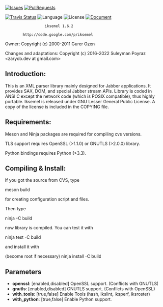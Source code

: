 [![Issues](https://img.shields.io/github/issues-raw/Zaryob/iksemel?style=for-the-badge)](https://github.com/Zaryob/iksemel/issues) [![PullRequests](https://img.shields.io/github/issues-pr-raw/Zaryob/iksemel?style=for-the-badge)](https://github.com/Zaryob/iksemel/pulls)

[![Travis Status](https://travis-ci.org/Zaryob/iksemel.svg?branch=master)](https://travis-ci.org/Zaryob/iksemel) ![Language](https://img.shields.io/badge/language-c-blue.svg) ![License](https://img.shields.io/badge/license-LGPL2-purple.svg) [![Document](https://img.shields.io/badge/document-gh--pages-blue)](https://zaryob.github.io/iksemels)

                      iksemel 1.6.2

            http://code.google.com/p/iksemel

Owner:
Copyright (c) 2000-2011 Gurer Ozen <meduketto at gmail.com>

Changes and adaptations:
Copyright (c) 2016-2022 Suleyman Poyraz <zaryob.dev at gmail.com>

Introduction:
-------------

This is an XML parser library mainly designed for Jabber applications.
It provides SAX, DOM, and special Jabber stream APIs. Library is coded
in ANSI C except the network code (which is POSIX compatible), thus
highly portable. Iksemel is released under GNU Lesser General Public
License. A copy of the license is included in the COPYING file.


Requirements:
-------------

Meson and Ninja packages are required for compiling cvs versions.

TLS support requires OpenSSL (>1.1.0) or GNUTLS (>2.0.0) library.

Python bindings requires Python (>3.3).


Compiling & Install:
--------------------

If you got the source from CVS, type

  meson build

for creating configuration script and files.

Then type

  ninja -C build

now library is compiled. You can test it with

  ninja test -C build

and install it with

  (become root if necessary)
  ninja install -C build

Parameters
----------

* **openssl**: [enabled,disabled] OpenSSL support. (Conflicts with GNUTLS)
* **gnutls**: [enabled,disabled] GNUTLS support. (Conflicts with OpenSSL)
* **with_tools**: [true,false] Enable Tools (hash, ikslint, iksperf, iksroster)
* **with_python**: [true,false] Enable Python support.
